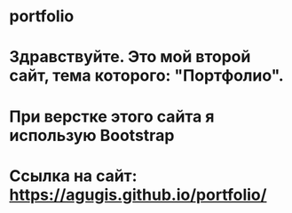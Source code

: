 # portfolio
# Здравствуйте. Это мой второй сайт, тема которого: "Портфолио".
# При верстке этого сайта я использую Bootstrap
# Ссылка на сайт: https://agugis.github.io/portfolio/
